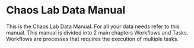 # Chaos Lab Data Manual

This is the Chaos Lab Data Manual. For all your data needs refer to this manual. This manual is divided into 2 main chapters Workflows and Tasks. Workflows are processes that requires the execution of multiple tasks.
